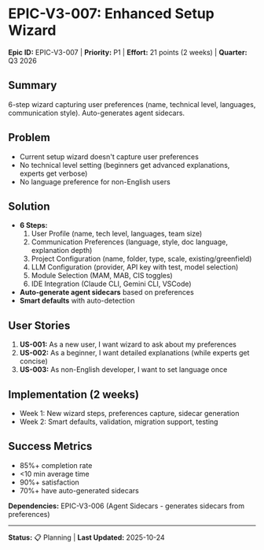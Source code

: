 # EPIC-V3-007: Enhanced Setup Wizard

**Epic ID:** EPIC-V3-007 | **Priority:** P1 | **Effort:** 21 points (2 weeks) | **Quarter:** Q3 2026

## Summary
6-step wizard capturing user preferences (name, technical level, languages, communication style). Auto-generates agent sidecars.

## Problem
- Current setup wizard doesn't capture user preferences
- No technical level setting (beginners get advanced explanations, experts get verbose)
- No language preference for non-English users

## Solution
- **6 Steps:**
  1. User Profile (name, tech level, languages, team size)
  2. Communication Preferences (language, style, doc language, explanation depth)
  3. Project Configuration (name, folder, type, scale, existing/greenfield)
  4. LLM Configuration (provider, API key with test, model selection)
  5. Module Selection (MAM, MAB, CIS toggles)
  6. IDE Integration (Claude CLI, Gemini CLI, VSCode)
- **Auto-generate agent sidecars** based on preferences
- **Smart defaults** with auto-detection

## User Stories
1. **US-001:** As a new user, I want wizard to ask about my preferences
2. **US-002:** As a beginner, I want detailed explanations (while experts get concise)
3. **US-003:** As non-English developer, I want to set language once

## Implementation (2 weeks)
- Week 1: New wizard steps, preferences capture, sidecar generation
- Week 2: Smart defaults, validation, migration support, testing

## Success Metrics
- 85%+ completion rate
- <10 min average time
- 90%+ satisfaction
- 70%+ have auto-generated sidecars

**Dependencies:** EPIC-V3-006 (Agent Sidecars - generates sidecars from preferences)

---
**Status:** 📋 Planning | **Last Updated:** 2025-10-24
